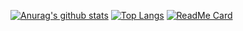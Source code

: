 [![Anurag's github stats](https://github-readme-stats.vercel.app/api?username=DanielFedatto&theme=buefy&show_icons=true)](https://github.com/anuraghazra/github-readme-stats)
[![Top Langs](https://github-readme-stats.vercel.app/api/top-langs/?username=DanielFedatto&layout=compact&theme=buefy&show_icons=true)](https://github.com/DanielFedatto/github-readme-stats)
[![ReadMe Card](https://github-readme-stats.vercel.app/api/pin/?username=DanielFedatto&repo=point-of-sale)](https://github.com/DanielFedatto/github-readme-stats)
